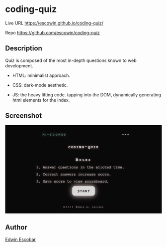 # coding-quiz
Live URL https://escowin.github.io/coding-quiz/

Repo https://github.com/escowin/coding-quiz

## Description
Quiz is composed of the most in-depth questions known to web development.

* HTML: minimalist approach.

* CSS: dark-mode aesthetic.

* JS: the heavy lifting code. tapping into the DOM,  dynamically generating html elements for the index.

## Screenshot
![desktop](./assets/images/coding-quiz-lg.jpg)

## Author
<a href="https://github.com/escowin" target="_blank">Edwin Escobar</a>
